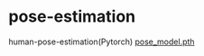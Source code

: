 # pose-estimation
human-pose-estimation(Pytorch)
[pose_model.pth](https://www.dropbox.com/s/ae071mfm2qoyc8v/pose_model.pth?dl=0)
